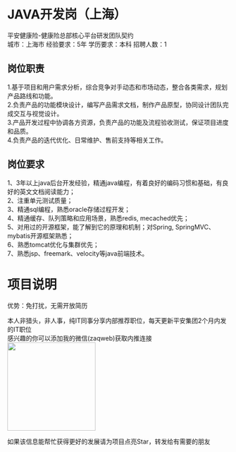# JAVA开发岗（上海）
平安健康险-健康险总部核心平台研发团队契约  
城市：上海市 经验要求：5年 学历要求：本科  招聘人数：1

## 岗位职责
1.基于项目和用户需求分析，综合竞争对手动态和市场动态，整合各类需求，规划产品路线和功能。   
2.负责产品的功能模块设计，编写产品需求文档，制作产品原型，协同设计团队完成交互与视觉设计。   
3.产品开发过程中协调各方资源，负责产品的功能及流程验收测试，保证项目进度和品质。   
4.负责产品的迭代优化、日常维护、售前支持等相关工作。

## 岗位要求
1、3年以上java后台开发经验，精通java编程，有着良好的编码习惯和基础，有良好的英文文档阅读能力；   
2、注重单元测试质量；   
3、精通sql编程，熟悉oracle存储过程开发；   
4、精通缓存、队列策略和应用场景，熟悉redis, mecached优先；   
5、对用过的开源框架，能了解到它的原理和机制；对Spring, SpringMVC、mybatis开源框架熟悉；   
6、熟悉tomcat优化与集群优先；   
7、熟悉jsp、freemark、velocity等java前端技术。

# 项目说明

优势：免打扰，无需开放简历

本人非猎头，非人事，纯IT同事分享内部推荐职位，每天更新平安集团2个月内发的IT职位  
感兴趣的你可以添加我的微信(zaqweb)获取内推连接  
<img src="https://github.com/zaqweb/PA-IT-JOBS/blob/master/WechatICode.jpeg"  height="200" width="200">

如果该信息能帮忙获得更好的发展请为项目点亮Star，转发给有需要的朋友




